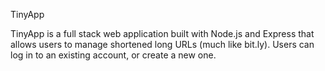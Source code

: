 TinyApp

TinyApp is a full stack web application built with Node.js and Express that allows users to manage shortened long URLs (much like bit.ly). Users can log in to an existing account, or create a new one.